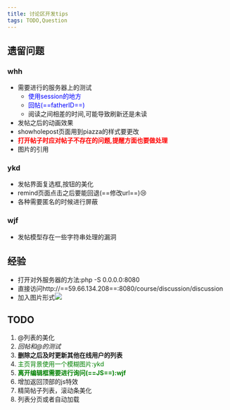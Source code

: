 ```yaml
---
title: 讨论区开发tips
tags: TODO,Question
---
```

## 遗留问题
### whh
* 需要进行的服务器上的测试
    * <font color=blue>使用session的地方</font>
    * <font color=blue>回帖(==fatherID==)</font>
    * 阅读之间相差的时间,可能导致刷新还是未读
* 发帖之后的动画效果
* showholepost页面用到piazza的样式要更改
* <font color=red>**打开帖子时应对帖子不存在的问题,提醒方面也要做处理</font>**
* 图片的引用

### ykd
* 发帖界面复选框,按钮的美化
* remind页面点击之后要能回退(==修改url==):cry:
* 各种需要匿名的时候进行屏蔽

### wjf
* 发帖模型存在一些字符串处理的漏洞

## 经验
* 打开对外服务器的方法:php -S 0.0.0.0:8080
* 直接访问http://==59.66.134.208==:8080/course/discussion/discussion
* 加入图片形式<img src="/img/discussion/==gotop.png==">

## TODO
1. @列表的美化
2. *回帖和@的测试*
3. **删除之后及时更新其他在线用户的列表**
4. <font color=green>主页背景使用一个模糊图片:ykd</font>
5. <font color=green>**离开编辑框需要进行询问(==JS==):wjf**</font>
6. 增加返回顶部的js特效
7. 精简帖子列表，滚动条美化
8. 列表分页或者自动加载
